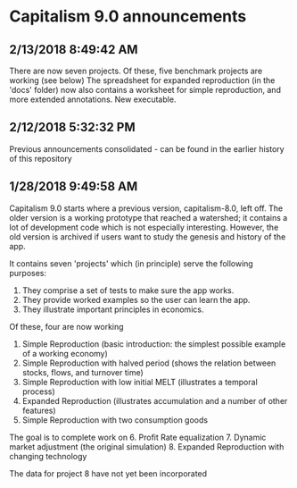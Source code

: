 # Capitalism 9.0 announcements

## 2/13/2018 8:49:42 AM 

There are now seven projects.
Of these, five benchmark projects are working (see below)
The spreadsheet for expanded reproduction (in the 'docs' folder) now also contains a worksheet for simple reproduction,
and more extended annotations.
New executable.

## 2/12/2018 5:32:32 PM 
Previous announcements consolidated  - can be found in the earlier history of this repository

## 1/28/2018 9:49:58 AM

Capitalism 9.0 starts where a previous version, capitalism-8.0, left off. The older version is a working prototype that reached a watershed; it contains a lot of development code which is not especially interesting. However, the old version is archived if users want to study the genesis and history of the app.

It contains seven 'projects' which (in principle) serve the following purposes:

1. They  comprise a set of tests to make sure the app works.
2. They provide worked examples so the user can learn the app.
3. They illustrate important principles in economics.

Of these, four are now working
1. Simple Reproduction (basic introduction: the simplest possible example of a working economy)
2. Simple Reproduction with halved period (shows the relation between stocks, flows, and turnover time)
3. Simple Reproduction with low initial MELT (illustrates a temporal process)
4. Expanded Reproduction (illustrates accumulation and a number of other features)
5. Simple Reproduction with two consumption goods

The goal is to complete work on
6. Profit Rate equalization
7. Dynamic market adjustment (the original simulation)
8. Expanded Reproduction with changing technology

The data for project 8 have not yet been incorporated

